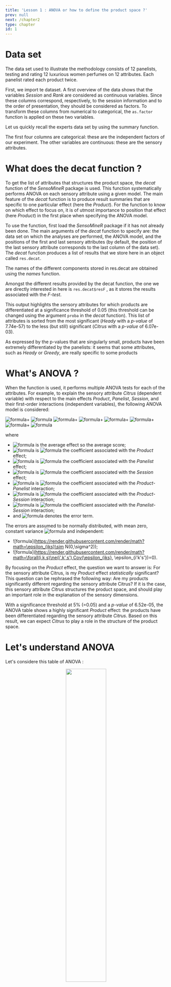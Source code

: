 ```yaml
---
title: 'Lesson 1 : ANOVA or how to define the product space ?'
prev: null
next: /chapter2
type: chapter
id: 1
---
```



<exercise id="1" title="How to use the decat funtion from SensoMineR?" type="slides">
<slides source="chapter1_01">
</slides>
</exercise>

<exercise id="2" title="What's the method behind the decat function?">

# Data set
The data set used to illustrate the methodology consists of 12 panelists, testing and rating 12 luxurious women perfumes on 12 attributes. Each panelist rated each product twice.

First, we import te dataset. A first overview of the data shows that the variables _Session_ and _Rank_ are considered as continuous variables. Since these columns correspond, respectively, to the session information and to the order of presentation, they should be considered as factors. To transform these columns from numerical to categorical, the `as.factor` function is applied on these two variables.

<codeblock id="01_01">
</codeblock>

Let us quickly recall the experts data set by using the summary function.

<codeblock id="02_01">
</codeblock>

The first four columns are categorical: these are the independent factors of our experiment. The other variables are continuous: these are the sensory attributes.

# What does the decat function ?

To get the list of attributes that structures the product space, the *decat* function of the *SensoMineR* package is used. This function systematically performs ANOVA on each sensory attribute using a given model. The main feature of the *decat* function is to produce result summaries that are specific to one particular effect (here the _Product_). For the function to know on which effect to focus on, it is of utmost importance to position that effect (here _Product_) in the first place when specifying the ANOVA model.

To use the function, first load the *SensoMineR* package if it has not already been done. The main arguments of the *decat* function to specify are: the data set on which the analyses are performed, the ANOVA model, and the positions of the first and last sensory attributes (by default, the position of the last sensory attribute corresponds to the last column of the data set). The *decat* function produces a list of results that we store here in an object called `res.decat`.

<codeblock id="04_01">
</codeblock>

The names of the different components stored in res.decat are obtained using the *names* function.

<codeblock id="05_01">
</codeblock>

Amongst the different results provided by the decat function, the one we are directly interested in here is `res.decat$resF` , as it stores the results associated with the _F-test_.

<codeblock id="06_01">
</codeblock>

This output highlights the sensory attributes for which products are differentiated at a significance threshold of 0.05 (this threshold can be changed using the argument `proba` in the *decat* function). This list of attributes is sorted from the most significant (_Heady_ with a _p-value_ of 7.74e-57) to the less (but still) significant (_Citrus_ with a _p-value_ of 6.07e-03).

As expressed by the p-values that are singularly small, products have been extremely differentiated by the panelists: it seems that some attributes, such as _Heady_ or _Greedy_, are really specific to some products

# What's ANOVA ?

When the function is used, it performs multiple ANOVA tests for each of the attributes. For example, to explain the sensory attribute _Citrus_ (dependent variable) with respect to the main effects _Product_, _Panelist_, _Session_, and their first-order interactions (independent variables), the following ANOVA model is considered:

![formula](https://render.githubusercontent.com/render/math?math=Citrus_{iks}\sim\mu)+ ![formula](https://render.githubusercontent.com/render/math?math=\alpha_{i})
![formula](https://render.githubusercontent.com/render/math?math=\beta_{k})+
![formula](https://render.githubusercontent.com/render/math?math=\gamma_{s})+
![formula](https://render.githubusercontent.com/render/math?math=\alpha\beta_{ik})+
![formula](https://render.githubusercontent.com/render/math?math=\alpha\gamma_{is})+
![formula](https://render.githubusercontent.com/render/math?math=\beta\gamma_{ks})+
![formula](https://render.githubusercontent.com/render/math?math=\epsilon_{iks})

 
where

- ![formula](https://render.githubusercontent.com/render/math?math=\mu) is the average effect so the average score;
- ![formula](https://render.githubusercontent.com/render/math?math=\alpha_{i}) is ![formula](https://render.githubusercontent.com/render/math?math=i^{th}) the coefficient associated with the _Product_ effect;
- ![formula](https://render.githubusercontent.com/render/math?math=\beta_{k}) is ![formula](https://render.githubusercontent.com/render/math?math=k^{th}) the coefficient associated with the _Panelist_ effect;
- ![formula](https://render.githubusercontent.com/render/math?math=\gamma_{s}) is ![formula](https://render.githubusercontent.com/render/math?math=s^{th}) the coefficient associated with the _Session_ effect; 
- ![formula](https://render.githubusercontent.com/render/math?math=\alpha\beta_{ik}) is ![formula](https://render.githubusercontent.com/render/math?math=ik^{th}) the coefficient associated with the _Product-Panelist_ interaction;
- ![formula](https://render.githubusercontent.com/render/math?math=\alpha\gamma_{is}) is ![formula](https://render.githubusercontent.com/render/math?math=is^{th}) the coefficient associated with the _Product-Session_ interaction;
- ![formula](https://render.githubusercontent.com/render/math?math=\beta\gamma_{ks}) is ![formula](https://render.githubusercontent.com/render/math?math=ks^{th}) the coefficient associated with the _Panelist-Session_ interaction;
- and ![formula](https://render.githubusercontent.com/render/math?math=\epsilon_{iks}) denotes the error term.

The errors are assumed to be normally distributed, with mean zero, constant variance ![formula](https://render.githubusercontent.com/render/math?math=\sigma^2) and independent:

- ![formula](https://render.githubusercontent.com/render/math?math=\epsilon_{iks}\sim N(0,\sigma^2));
- ![formula](https://render.githubusercontent.com/render/math?math=\forall(i,k,s)\ne(i',k',s'),Cov(\epsilon_{iks}, \epsilon_{i'k's'})=0).

By focusing on the _Product_ effect, the question we want to answer is: For the sensory attribute Citrus, is my _Product_ effect _statistically_ significant? This question can be rephrased the following way: Are my products significantly different regarding the sensory attribute Citrus? If it is the case, this sensory attribute _Citrus_ structures the product space, and should play an important role in the explanation of the sensory dimensions.

<codeblock id="03_01">
</codeblock>

With a significance threshold at 5% (=0.05) and a _p-value_ of 6.52e-05, the ANOVA table shows a highly significant _Product_ effect: the products have been differentiated regarding the sensory attribute _Citrus_. Based on this result, we can expect _Citrus_ to play a role in the structure of the product space.

# Let's understand ANOVA

Let's considere this table of ANOVA :
<center><img src="/anova-table.png" width="50%" /></center>

With it, complete this table : 
<center><img src="/table_anova.JPG"  width="30%" /></center>

<codeblock id="24_01">
</codeblock>

The purpose of a variance analysis (ANOVA) is to test if the variances of the subpopulations corresponding to the expression levels of the factor are equal.

<choice id=3>
<opt text="True">
This is not a question of variances.
</opt>
<opt text="False" correct="true">
The purpose of a variance analysis (ANOVA) is to test if the average effect of the subpopulations corresponding to the expression levels of the factor are equal.
</choice>

Let's considere :

![formula](https://render.githubusercontent.com/render/math?math=Spicy_{iks}\sim\mu)+ ![formula](https://render.githubusercontent.com/render/math?math=\alpha_{i})
![formula](https://render.githubusercontent.com/render/math?math=\beta_{k})+
![formula](https://render.githubusercontent.com/render/math?math=\gamma_{s})+
![formula](https://render.githubusercontent.com/render/math?math=\alpha\beta_{ik})+
![formula](https://render.githubusercontent.com/render/math?math=\alpha\gamma_{is})+
![formula](https://render.githubusercontent.com/render/math?math=\beta\gamma_{ks})+
![formula](https://render.githubusercontent.com/render/math?math=\epsilon_{iks})

What is tested with ANOVA here?
<choice id=1>
<opt text="If the sensory attribute 'Spicy' are significantly different regarding products.">
As a reminder, we test the nullity of the coefficients.
</opt>
<opt text="If products are significantly different regarding the sensory attribute 'Spicy'." correct="true">
Good job!
</choice>

Build the ANOVA model :

<codeblock id="25_01">
</codeblock>

There is a highly significant Product effect, what does that mean?

<choice id=2>
<opt text="Many products are spicy.">
This is not the correct answer.
</opt>
<opt text="There are differences between products for the descriptor 'Spicy'." correct="true">
Good job!
</opt>
<opt text="The descriptor 'Spicy' don't play a role in the structure of the product space.">
This is not correct either.
</opt>
</choice>

For the factor produced, find the calculation of the F test statistic and mean square. 

<codeblock id="26_01">
</codeblock>


</exercise>

<exercise id="3" title="Let's practice!">
Exercice 2.4 and 2.5

</exercise>

